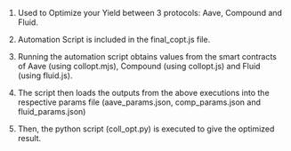 1. Used to Optimize your Yield between 3 protocols: Aave, Compound and Fluid.

2. Automation Script is included in the final_copt.js file.

3. Running the automation script obtains values from the smart contracts of Aave (using collopt.mjs), Compound (using collopt.js) and Fluid (using fluid.js).

4. The script then loads the outputs from the above executions into the respective params file (aave_params.json, comp_params.json and fluid_params.json)

5. Then, the python script (coll_opt.py) is executed to give the optimized result.
